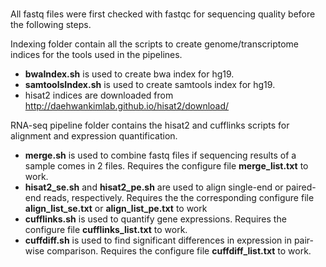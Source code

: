 # 

All fastq files were first checked with fastqc for sequencing quality before the following steps.

Indexing folder contain all the scripts to create genome/transcriptome indices for the tools used in the pipelines.  
- **bwaIndex.sh** is used to create bwa index for hg19.
- **samtoolsIndex.sh** is used to create samtools index for hg19.
- hisat2 indices are downloaded from http://daehwankimlab.github.io/hisat2/download/

RNA-seq pipeline folder contains the hisat2 and cufflinks scripts for alignment and expression quantification.  
- **merge.sh** is used to combine fastq files if sequencing results of a sample comes in 2 files. Requires the configure file **merge_list.txt** to work.
- **hisat2_se.sh** and **hisat2_pe.sh** are used to align single-end or paired-end reads, respectively. Requires the the corresponding configure file **align_list_se.txt** or **align_list_pe.txt** to work
- **cufflinks.sh** is used to quantify gene expressions. Requires the configure file **cufflinks_list.txt** to work.  
- **cuffdiff.sh** is used to find significant differences in expression in pair-wise comparison. Requires the configure file **cuffdiff_list.txt** to work.
